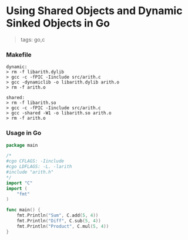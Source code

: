 # Using Shared Objects and Dynamic Sinked Objects in Go

> tags: go,c

### Makefile

```make
dynamic:
> rm -f libarith.dylib
> gcc -c -fPIC -Iinclude src/arith.c
> gcc -dynamiclib -o libarith.dylib arith.o
> rm -f arith.o

shared:
> rm -f libarith.so
> gcc -c -fPIC -Iinclude src/arith.c
> gcc -shared -W1 -o libarith.so arith.o
> rm -f arith.o
```

### Usage in Go

```go
package main

/*
#cgo CFLAGS: -Iinclude
#cgo LDFLAGS: -L. -larith
#include "arith.h"
*/
import "C"
import (
	"fmt"
)

func main() {
	fmt.Println("Sum", C.add(5, 4))
	fmt.Println("Diff", C.sub(5, 4))
	fmt.Println("Product", C.mul(5, 4))
}
```
